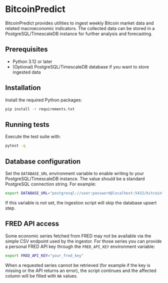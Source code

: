 # BitcoinPredict

BitcoinPredict provides utilities to ingest weekly Bitcoin market data and related macroeconomic indicators. The collected data can be stored in a PostgreSQL/TimescaleDB instance for further analysis and forecasting.

## Prerequisites
- Python 3.12 or later
- (Optional) PostgreSQL/TimescaleDB database if you want to store ingested data

## Installation
Install the required Python packages:

```bash
pip install -r requirements.txt
```

## Running tests
Execute the test suite with:

```bash
pytest -q
```

## Database configuration
Set the `DATABASE_URL` environment variable to enable writing to your
PostgreSQL/TimescaleDB instance. The value should be a standard PostgreSQL
connection string. For example:

```bash
export DATABASE_URL="postgresql://user:password@localhost:5432/bitcoin"
```

If this variable is not set, the ingestion script will skip the database upsert
step.

## FRED API access
Some economic series fetched from FRED may not be available via the simple CSV endpoint used by the ingestor.
For those series you can provide a personal FRED API key through the `FRED_API_KEY` environment variable:

```bash
export FRED_API_KEY="your_fred_key"
```

When a requested series cannot be retrieved (for example if the key is missing or the API returns an error), the script continues and the affected column will be filled with `NA` values.
